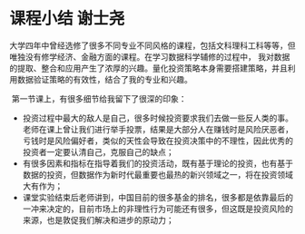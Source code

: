 # 课程小结 谢士尧

​        大学四年中曾经选修了很多不同专业不同风格的课程，包括文科理科工科等等，但唯独没有修学经济、金融方面的课程。在学习数据科学辅修的过程中， 我对数据的提取、整合和应用产生了浓厚的兴趣。量化投资策略本身需要搭建策略，并且利用数据验证策略的有效性，结合了我的专业和兴趣。

​         第一节课上，有很多细节给我留下了很深的印象：

- 投资过程中最大的敌人是自己，很多时候投资要求我们去做一些反人类的事。老师在课上曾让我们进行举手投票，结果是大部分人在赚钱时是风险厌恶者，亏钱时是风险偏好者，类似的天性会导致在投资决策中的不理性，因此优秀的投资者一定要认清自己，克服自己的缺点；
- 有很多因素和指标在指导着我们的投资活动，既有基于理论的投资，也有基于数据的投资，但数据作为新时代最重要也最热的新兴领域之一，将在投资领域大有作为；
- 课堂实验结束后老师讲到，中国目前的很多基金的排名，很多都是依靠最后的一冲来决定的，目前市场上的非理性行为可能还有很多，但这既是投资风险的来源，也是敦促我们解决和进步的原动力；
